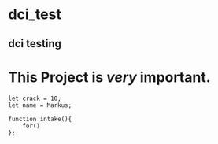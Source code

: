 # dci_test
dci testing
---

# This Project is *very* important.

```
let crack = 10;
let name = Markus;

function intake(){
    for()
};
```